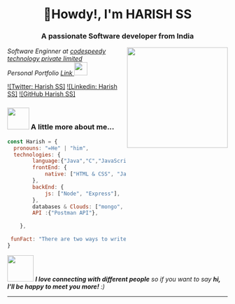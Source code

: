 <h1 align="center">👋Howdy!, I'm HARISH SS </h1>
<h3 align="center">A passionate Software developer from India</h3>
<img align='right' src="https://media.giphy.com/media/ieyl9zmCjO4b4t6qoY/giphy.gif" width="230">
<p><em>Software Enginner at <a href="https://coderspacket.com/contributor/Harishss2002">codespeedy technology private limited</a></br>Personal Portfolio <a href="https://github.com/harishss20">Link </a><img src="https://media.giphy.com/media/WUlplcMpOCEmTGBtBW/giphy.gif" width="30"> 
</em></p>

[![Twitter: Harish SS]]([https://twitter.com/ThaiiBraga](https://x.com/Harishssdev))
[![Linkedin: Harish SS]](https://www.linkedin.com/in/harishssofficical/)
[![GitHub Harish SS]](https://github.com/harishss20)


### <img src="https://media.giphy.com/media/VgCDAzcKvsR6OM0uWg/giphy.gif" width="50"> A little more about me...  

```javascript
const Harish = {
  pronouns: "=He" | "him",
  technologies: {
        language:{"Java","C","JavaScript"},
        frontEnd: {
            native: ["HTML & CSS", "JavaScript", "React js"]
        },
        backEnd: {
            js: ["Node", "Express"],
        },
        databases & Clouds: ["mongo", "MySql","Firebase",GoogleCloud],
        API :{"Postman API"},
       
    },
  
 funFact: "There are two ways to write error-free programs; only the third one works"
}
```

<img src="https://media.giphy.com/media/LnQjpWaON8nhr21vNW/giphy.gif" width="60"> <em><b>I love connecting with different people</b> so if you want to say <b>hi, I'll be happy to meet you more!</b> :)</em>

---
